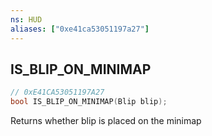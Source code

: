 ```yaml
---
ns: HUD
aliases: ["0xe41ca53051197a27"]
---
```

## IS_BLIP_ON_MINIMAP

```c
// 0xE41CA53051197A27
bool IS_BLIP_ON_MINIMAP(Blip blip);
```

Returns whether blip is placed on the minimap

